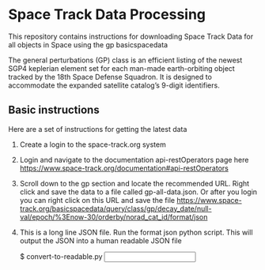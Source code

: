 # Space Track Data Processing
This repository contains instructions for downloading Space Track Data for all objects in Space using the gp basicspacedata

The general perturbations (GP) class is an efficient listing of the newest SGP4 keplerian element set for each man-made earth-orbiting object tracked by the 18th Space Defense Squadron. It is designed to accommodate the expanded satellite catalog’s 9-digit identifiers. 

## Basic instructions
Here are a set of instructions for getting the latest data

1. Create a login to the space-track.org system
2. Login and navigate to the documentation api-restOperators page here https://www.space-track.org/documentation#api-restOperators
3. Scroll down to the gp section and locate the recommended URL. Right click and save the data to a file called gp-all-data.json. Or after you login you can right click on this URL and save the file https://www.space-track.org/basicspacedata/query/class/gp/decay_date/null-val/epoch/%3Enow-30/orderby/norad_cat_id/format/json
4. This is a long line JSON file. Run the format json python script. This will output the JSON into a human readable JSON file 

   $ convert-to-readable.py <INPUT JSON> <OUTPUT JSON>
   
